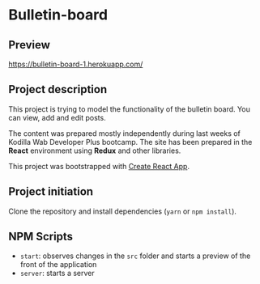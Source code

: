 # Bulletin-board

## Preview

https://bulletin-board-1.herokuapp.com/

## Project description

This project is trying to model the functionality of the bulletin board. You can view, add and edit posts.

The content was prepared mostly independently during last weeks of Kodilla Wab Developer Plus bootcamp.
The site has been prepared in the **React** environment using **Redux** and other libraries.

This project was bootstrapped with [Create React App](https://github.com/facebook/create-react-app).

## Project initiation

Clone the repository and install dependencies (`yarn` or `npm install`).

## NPM Scripts

- `start`: observes changes in the `src` folder and starts a preview of the front of the application
- `server`: starts a server

